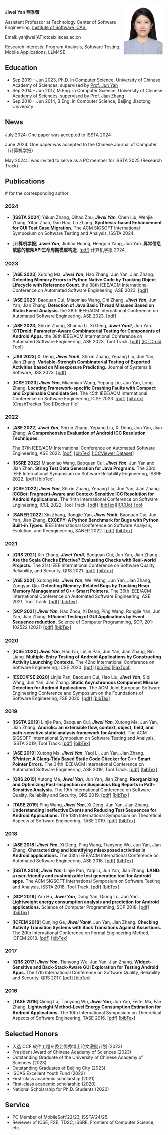 <body>

<div style="float:right;width:124px">
<img src="myPic2.jpg" width=124px height=160px>
</div>

</body>




**Jiwei Yan 燕季薇**

Assistant Professor at Technology Center of Software Engineering, [Institute of Software, CAS.](http://www.iscas.ac.cn/)

Email: yanjiwei(AT)otcaix.iscas.ac.cn

Research interests: Program Analysis, Software Testing, Mobile Applications, LLM4SE.


## Education
* Sep 2019 - Jun 2023, Ph.D. in Computer Science, University of Chinese Academy of Sciences, supervised by [Prof. Jun Yan](http://lcs.ios.ac.cn/~yanjun/)
* Sep 2014 - Jun 2017, M.Eng. in Computer Science, University of Chinese Academy of Sciences, supervised by [Prof. Jian Zhang](http://lcs.ios.ac.cn/~zj/)
* Sep 2010 - Jun 2014, B.Eng. in Computer Science, Beijing Jiaotong University
  

## News

July 2024: One paper was accepted to ISSTA 2024

June 2024: One paper was accepted to the Chinese Journal of Computer （计算机学报）

May 2024: I was invited to serve as a PC member for ISSTA 2025 (Research Track)

## Publications 

\# for the corresponding author

### 2024
* \[**ISSTA 2024**\] 
  Yakun Zhang, Qihao Zhu, ***Jiwei Yan***, Chen Liu, Wenjie Zhang, Yifan Zhao, Dan Hao, Lu Zhang.
  **Synthesis-based Enhancement for GUI Test Case Migration.** 
  The ACM SIGSOFT International Symposium on Software Testing and Analysis, ISSTA 2024.

* \[**计算机学报**\] 
  ***Jiwei Yan***, Jinhao Huang, Hengqin Yang, Jun Yan.
  **异常信息敏感的框架API生命周期模型构造.** [[pdf]](pdf/ict24_exception.pdf)
  计算机学报 2024.

### 2023
* \[**ASE 2023**\] 
  Xutong Ma, ***Jiwei Yan***, Hao Zhang, Jun Yan, Jian Zhang.
  **Detecting Memory Errors in Python Native Code by Tracking Object Lifecycle with Reference Count.** 
  the 38th IEEE/ACM International Conference on Automated Software Engineering, ASE 2023.  [[pdf]](pdf/ase23_pythonNative.pdf)
  
* \[**ASE 2023**\] 
  Baoquan Cui, Miaomiao Wang, Chi Zhang, ***Jiwei Yan***,  Jun Yan, Jian Zhang.
  **Detection of Java Basic Thread Misuses Based on Static Event Analysis.** 
  the 38th IEEE/ACM International Conference on Automated Software Engineering, ASE 2023. [[pdf]](pdf/ase23_javaThread.pdf)
  
* \[**ASE 2023**\] 
Shixin Zhang, Shanna Li, Xi Deng, ***Jiwei Yan#***,  Jun Yan.
**ICTDroid: Parameter-Aware Combinatorial Testing for Components of Android Apps.** 
the 38th IEEE/ACM International Conference on Automated Software Engineering, ASE 2023, Tool Track. [[pdf]](pdf/ase23_ictDroid.pdf)
[[ICTDroid Tool]](https://github.com/LightningRS/ICTDroid)

* \[**JSS 2023**\] 
Xi Deng, ***Jiwei Yan#***, Shixin Zhang, Yepang Liu, Jun Yan, Jian Zhang.
**Variable-Strength Combinatorial Testing of Exported Activities based on Misexposure Predicting.** 
Journal of Systems & Software, JSS 2023. [[pdf]](pdf/jss23_misexpose.pdf)


* \[**ICSE 2023**\] 
***Jiwei Yan***, Miaomiao Wang, Yepang Liu, Jun Yan, Long Zhang.
**Locating Framework-specific Crashing Faults with Compact and Explainable Candidate Set.** 
The 45th IEEE/ACM International Conference on Software Engineering, ICSE 2023. 
[[pdf]](pdf/icse23_crashtracker.pdf) [[bibTex]](bib/icse23_crashtracker.txt) [[CrashTracker Tool]](https://github.com/hanada31/CrashTracker)[[Docker file]](https://hub.docker.com/repository/docker/hanada31/crash_tracker/general)

### 2022

* \[**ASE 2022**\] 
  ***Jiwei Yan***, Shixin Zhang, Yepang Liu, Xi Deng, Jun Yan, Jian Zhang.
  **A Comprehensive Evaluation of Android ICC Resolution Techniques.** 

  The 37th IEEE/ACM International Conference on Automated Software Engineering, ASE 2022.
  [[pdf]](pdf/ase22_ICCEvaluation.pdf) [[bibTex]](bib/ase22_ICCEvaluation.txt) [[ICCViewer Dataset]](https://iccviewer.ldby.site/ICCViewer/)

* \[**ISSRE 2022**\] 
  Miaomiao Wang, Baoquan Cui, ***Jiwei Yan***, Jun Yan and Jian Zhan.
  **String Test Data Generation for Java Programs.**
  The 33rd IEEE International Symposium on Software Reliability Engineering, ISSRE 2022.
  [[pdf]](pdf/issre22_StrTestGen.pdf) [[bibTex]](bib/issre22_StrTestGen.txt)

* \[**ICSE 2022**\] 
  ***Jiwei Yan***, Shixin Zhang, Yepang Liu, Jun Yan, Jian Zhang.
  **ICCBot: Fragment-Aware and Context-Sensitive ICC Resolution for Android Applications.**
  The 44th International Conference on Software Engineering, ICSE 2022, Tool Track.
  [[pdf]](pdf/icse22_iccbot.pdf) [[bibTex]](bib/icse22_iccbot.txt)[[ICCBot Tool]](https://github.com/hanada31/ICCBot)

* \[**SANER 2022**\] 
Xin Zhang, Rongjie Yan, ***Jiwei Yan#***, Baoquan Cui, Jun Yan, Jian Zhang.
**EXCEPY: A Python Benchmark for Bugs with Python Built-in Types.**
IEEE International Conference on Software Analysis, Evolution, and Reengineering, SANER 2022.
[[pdf]](pdf/saner22_excepy.pdf) [[bibTex]](bib/saner22_excepy.txt)

### 2021
* \[**QRS 2021**\] 
Xin Zhang, ***Jiwei Yan#***, Baoquan Cui, Jun Yan, Jian Zhang.
**Are the Scala Checks Effective? Evaluating Checks with Real-world Projects.**
The 21st IEEE International Conference on Software Quality, Reliability, and Security, QRS 2021. 
[[pdf]](pdf/qrs21_scala.pdf) [[bibTex]](bib/qrs21_scala.txt)

* \[**ASE 2021**\] 
Xutong Ma, ***Jiwei Yan***, Wei Wang, Jun Yan, Jian Zhang, Zongyan Qiu.
**Detecting Memory-Related Bugs by Tracking Heap Memory Management of C++ Smart Pointers.**
The 36th IEEE/ACM International Conference on Automated Software Engineering, ASE 2021, Tool Track. 
[[pdf]](pdf/ase21_sp.pdf) [[bibTex]](bib/ase21_sp.txt)

* \[**SCP 2021**\] ***Jiwei Yan***, Hao Zhou, Xi Deng, Ping Wang, Rongjie Yan, Jun Yan, Jian Zhang.
**Efficient Testing of GUI Applications by Event Sequence reduction.**
Science of Computer Programming, SCP, 201: 102522 (2021)
[[pdf]](pdf/scp21_chard.pdf) [[bibTex]](bib/scp21_chard.txt)

### 2020

* \[**ICSE 2020**\] ***Jiwei Yan***, Hao Liu, Linjie Pan, Jun Yan, Jian Zhang, Bin Liang. 
**Multiple-Entry Testing of Android Applications by Constructing Activity Launching Contexts.**
The 42nd International Conference on Software Engineering, ICSE 2020.
[[pdf]](pdf/icse20_fax.pdf) [[bibTex]](bib/icse20_fax.txt)[[FaxTool]](https://github.com/hanada31/Fax)

* \[**ESEC/FSE 2020**\] Linjie Pan, Baoquan Cui, Hao Liu, ***Jiwei Yan***, Siqi Wang, Jun Yan, Jian Zhang. 
**Static Asynchronous Component Misuse Detection for Android Applications.**
The ACM Joint European Software Engineering Conference and Symposium on the Foundations of Software Engineering, FSE 2020.
[[pdf]](pdf/fse20_async.pdf) [[bibTex]](bib/fse20_async.txt)


### 2019

* \[**ISSTA 2019**\] Linjie Pan, Baoquan Cui, ***Jiwei Yan***, Xutong Ma, Jun Yan, Jian Zhang.
**Androlic: an extensible flow, context, object, field, and path-sensitive static analysis framework for Android.**
The ACM SIGSOFT International Symposium on Software Testing and Analysis, ISSTA 2019, Tool Track.
[[pdf]](pdf/issta19_androlic.pdf) [[bibTex]](bib/issta19_androlic.txt)

* \[**ASE 2019**\] Xutong Ma, ***Jiwei Yan***, Yaqi Li, Jun Yan, Jian Zhang.
**SPrinter: A Clang-Tidy Based Static Code Checker for C++ Smart Pointer Errors.**
The 34th IEEE/ACM International Conference on Automated Software Engineering, ASE 2019, Tool Track.
[[pdf]](pdf/ase19_smartpointer.pdf) [[bibTex]](bib/ase19_smartpointer.txt)

* \[**QRS 2019**\] Xutong Ma, ***Jiwei Yan***, Jun Yan, Jian Zhang.
**Reorganizing and Optimizing Post-Inspection on Suspicious Bug Reports in Path-Sensitive Analysis.**
The 19th International Conference on Software Quality, Reliability and Security, QRS 2019.
[[pdf]](pdf/qrs19_report.pdf) [[bibTex]](bib/qrs19_report.txt)

* \[**TASE 2019**\] Ping Wang, ***Jiwei Yan***, Xi Deng, Jun Yan, Jian Zhang.
**Understanding Ineffective Events and Reducing Test Sequences for Android Applications.**
The 13th International Symposium on Theoretical Aspects of Software Engineering, TASE 2019.
[[pdf]](pdf/tase19_ineffective.pdf) [[bibTex]](bib/tase19_ineffective.txt)

### 2018

* \[**ASE 2018**\] ***Jiwei Yan***, Xi Deng, Ping Wang, Tianyong Wu, Jun Yan, Jian Zhang.
**Characterizing and identifying misexposed activities in Android applications.** 
The 33th IEEE/ACM International Conference on Automated Software Engineering, ASE 2018.
[[pdf]](pdf/ase18_misexpose.pdf) [[bibTex]](bib/ase18_misexpose.txt)

* \[**ISSTA 2018**\] ***Jiwei Yan***, Linjie Pan, Yaqi Li, Jun Yan, Jian Zhang.
**LAND: a user-friendly and customizable test generation tool for Android apps.**
The ACM SIGSOFT International Symposium on Software Testing and Analysis, ISSTA 2018, Tool Track.
[[pdf]](pdf/issta18_land.pdf) [[bibTex]](bib/issta18_land.txt)

* \[**SCP 2018**\] Yan Hu, ***Jiwei Yan***, Dong Yan, Qiong Lu, Jun Yan.
**Lightweight energy consumption analysis and prediction for Android applications.** 
Science of Computer Programming, SCP 2018.
[[pdf]](pdf/scp18_energy.pdf) [[bibTex]](bib/scp18_energy.txt)

* \[**ICFEM 2018**\] Cunjing Ge, ***Jiwei Yan#***, Jun Yan, Jian Zhang.
**Checking Activity Transition Systems with Back Transitions Against Assertions.**
The 20th International Conference on Formal Engineering Method, ICFEM 2018. 
[[pdf]](pdf/icfem18_backTransition.pdf) [[bibTex]](bib/icfem18_backTransition.txt)

### 2017

* \[**QRS 2017**\] ***Jiwei Yan***, Tianyong Wu, Jun Yan, Jian Zhang.
**Widget-Sensitive and Back-Stack-Aware GUI Exploration for Testing Android Apps.**
The 17th International Conference on Software Quality, Reliability and Security, QRS 2017. 
[[pdf]](pdf/qrs17_land.pdf) [[bibTex]](bib/qrs17_land.txt)

### 2016

* \[**TASE 2016**\] Qiong Lu, Tianyong Wu, ***Jiwei Yan***, Jun Yan, Feifei Ma, Fan Zhang.
**Lightweight Method-Level Energy Consumption Estimation for Android Applications.**
The 10th International Symposium on Theoretical Aspects of Software Engineering, TASE 2016.
[[pdf]](pdf/tase16_energy.pdf) [[bibTex]](bib/tase16_energy.txt)

## Selected Honors
* 入选 CCF 软件工程专委会优秀博士论文激励计划 (2023)
* President Award of Chinese Academy of Sciences (2023)
* Outstanding Graduate of the University of Chinese Academy of Sciences (2023)
* Outstanding Graduates of Beijing City (2023)
* ISCAS Excellent Youth Fund (2022)
* First-class academic scholarship (2021)
* First-class academic scholarship (2020)
* National Scholarship for Ph.D. Students (2020)

## Service
* PC Member of MobileSoft'22/23, ISSTA'24/25.
* Reviewer of  ICSE, FSE, TDSC, ISSRE, Frontiers of Computer Science, etc.
